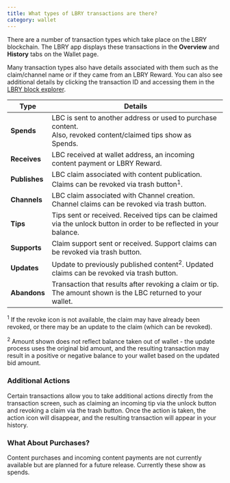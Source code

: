 ```yaml
---
title: What types of LBRY transactions are there?
category: wallet
---
```


There are a number of transaction types which take place on the LBRY blockchain. The LBRY app displays these transactions in the **Overview** and **History** tabs on the Wallet page.

Many transaction types also have details associated with them such as the claim/channel name or if they came from an LBRY Reward. You can also see additional details by clicking the transaction ID and accessing them in the [LBRY block explorer](https://explorer.lbry.io).

| Type | Details |
--- | ---
| **Spends** | LBC is sent to another address or used to purchase content.<br/>Also, revoked content/claimed tips show as Spends.
| **Receives** | LBC received at wallet address, an incoming content payment or LBRY Reward.
| **Publishes** | LBC claim associated with content publication.<br/>Claims can be revoked via trash button<sup>1</sup>.
| **Channels** | LBC claim associated with Channel creation.<br/>Channel claims can be revoked via trash button.
| **Tips** | Tips sent or received. Received tips can be claimed via the unlock button in order to be reflected in your balance.
| **Supports** | Claim support sent or received. Support claims can be revoked via trash button.
| **Updates** | Update to previously published content<sup>2</sup>. Updated claims can be revoked via trash button.
| **Abandons** | Transaction that results after revoking a claim or tip. The amount shown is the LBC returned to your wallet.

<sup>1</sup> If the revoke icon is not available, the claim may have already been revoked, or there may be an update to the claim (which can be revoked).

<sup>2</sup> Amount shown does not reflect balance taken out of wallet - the update process uses the original bid amount, and the resulting transaction may result in a positive or negative balance to your wallet based on the updated bid amount.

### Additional Actions

Certain transactions allow you to take additional actions directly from the transaction screen, such as claiming an incoming tip via the unlock button and revoking a claim via the trash button. Once the action is taken, the action icon will disappear, and the resulting transaction will appear in your history.

### What About Purchases?

Content purchases and incoming content payments are not currently available but are planned for a future release. Currently these show as spends.
